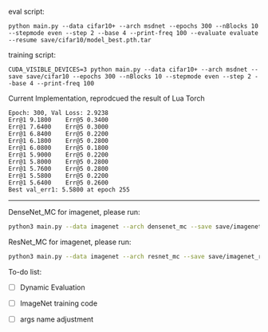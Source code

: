 eval script:

```
python main.py --data cifar10+ --arch msdnet --epochs 300 --nBlocks 10 --stepmode even --step 2 --base 4 --print-freq 100 --evaluate evaluate --resume save/cifar10/model_best.pth.tar
```


training script:

```
CUDA_VISIBLE_DEVICES=3 python main.py --data cifar10+ --arch msdnet --save save/cifar10 --epochs 300 --nBlocks 10 --stepmode even --step 2 --base 4 --print-freq 100
```

Current Implementation, reprodcued the result of Lua Torch

```
Epoch: 300, Val Loss: 2.9238
Err@1 9.1800    Err@5 0.3400
Err@1 7.6400    Err@5 0.3000
Err@1 6.8400    Err@5 0.2200
Err@1 6.1800    Err@5 0.2800
Err@1 6.0800    Err@5 0.1800
Err@1 5.9000    Err@5 0.2200
Err@1 5.8000    Err@5 0.2800
Err@1 5.7600    Err@5 0.2800
Err@1 5.5800    Err@5 0.2200
Err@1 5.6400    Err@5 0.2600
Best val_err1: 5.5800 at epoch 255
```
------

DenseNet_MC for imagenet, please run:

```bash
python3 main.py --data imagenet --arch densenet_mc --save save/imagenet_densenet121_mc --epochs 90 --data_root /path/to/imagenet -b 256
```

ResNet_MC for imagenet, please run:

```bash
python3 main.py --data imagenet --arch resnet_mc --save save/imagenet_resnet50_mc --epochs 90 --data_root /path/to/imagenet -b 256
```

To-do list:

- [ ] Dynamic Evaluation

- [ ] ImageNet training code

- [ ] args name adjustment
